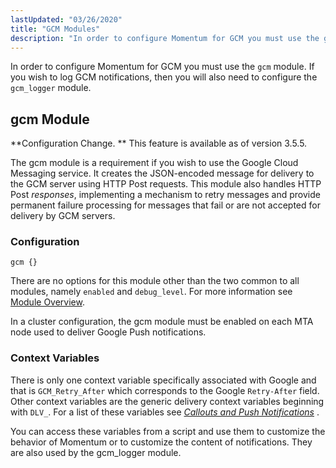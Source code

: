 ```yaml
---
lastUpdated: "03/26/2020"
title: "GCM Modules"
description: "In order to configure Momentum for GCM you must use the gcm module If you wish to log GCM notifications then you will also need to configure the gcm logger module Configuration Change This feature is available as of version 3 5 5 The gcm module is a requirement if..."
---
```



In order to configure Momentum for GCM you must use the `gcm` module. If you wish to log GCM notifications, then you will also need to configure the `gcm_logger` module.

## <a name="push.modules.gcm"></a> gcm Module

**Configuration Change. ** This feature is available as of version 3.5.5.

The gcm module is a requirement if you wish to use the Google Cloud Messaging service. It creates the JSON-encoded message for delivery to the GCM server using HTTP Post requests. This module also handles HTTP Post *responses*, implementing a mechanism to retry messages and provide permanent failure processing for messages that fail or are not accepted for delivery by GCM servers.

### <a name="push.configuration"></a> Configuration

`gcm {}`

There are no options for this module other than the two common to all modules, namely `enabled` and `debug_level`. For more information see [Module Overview](/momentum/3/3-reference/modules-overview-implicit).

In a cluster configuration, the gcm module must be enabled on each MTA node used to deliver Google Push notifications.

### <a name="push.gcm.context"></a> Context Variables

There is only one context variable specifically associated with Google and that is `GCM_Retry_After` which corresponds to the Google `Retry-After` field. Other context variables are the generic delivery context variables beginning with `DLV_`. For a list of these variables see [*Callouts and Push Notifications*](/momentum/3/3-push/push-generic-delivery-lua) .

You can access these variables from a script and use them to customize the behavior of Momentum or to customize the content of notifications. They are also used by the gcm_logger module.